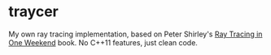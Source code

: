 traycer
=======

My own ray tracing implementation, based on Peter Shirley's [Ray Tracing in One
Weekend][shirley] book. No C++11 features, just clean code.

[shirley]: https://github.com/petershirley/raytracinginoneweekend
